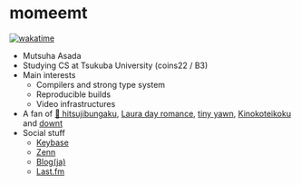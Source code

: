 # momeemt
[![wakatime](https://wakatime.com/badge/user/018dcb47-7ef1-42ba-9119-938488a7f0a3.svg)](https://wakatime.com/@018dcb47-7ef1-42ba-9119-938488a7f0a3)

- Mutsuha Asada
- Studying CS at Tsukuba University (coins22 / B3)
- Main interests
  - Compilers and strong type system
  - Reproducible builds
  - Video infrastructures
- A fan of [🐏 hitsujibungaku](https://open.spotify.com/artist/6S8w5rLsEwjN21jQeRES0n?si=m-8ddm4nQS64ESuMk5LyzQ), [Laura day romance](https://open.spotify.com/artist/19RZk1SGPSL1DChYdDQYl1?si=_gzErQ6DQl2KHFFvq0tKvQ), [tiny yawn](https://open.spotify.com/artist/4qiB0gKNq2SHDGl2pVvXrD?si=zUMscCOFQDunNPQSlPFtGA), [Kinokoteikoku](https://open.spotify.com/artist/61H9d7hbIfFNxJJQmIL9AJ?si=P2C3eqosRwidouvD8zVLLQ) and [downt](https://open.spotify.com/artist/1u3B7ghkXe7pvfxZTmBJlV?si=jV-Y2kCETUytNT8-gfzXmA)
- Social stuff
  - [Keybase](https://keybase.io/momeemt)
  - [Zenn](https://zenn.dev/momeemt)
  - [Blog(ja)](https://blog.momee.mt)
  - [Last.fm](https://www.last.fm/user/caoirigh_)
